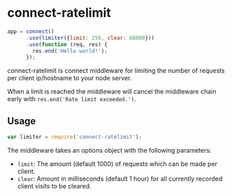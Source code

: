 connect-ratelimit
=================

```JavaScript
app = connect()
      .use(limiter({limit: 256, clear: 68000}))
      .use(function (req, res) {
        res.end('Hello world!');
      });
```

connect-ratelimit is connect middleware for limiting the number of requests per 
client ip/hostname to your node server.

When a limit is reached the middleware will cancel the middleware chain early 
with `res.end('Rate limit exceeded.')`.

Usage
-----

```JavaScript
var limiter = require('connect-ratelimit');
```

The middleware takes an options object with the following parameters:

- `limit`: The amount (default 1000) of requests which can be made per client.
- `clear`: Amount in milliseconds (default 1 hour) for all currently recorded 
client visits to be cleared.